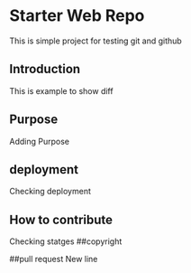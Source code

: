 # Starter Web Repo
This is simple project for testing git and github

## Introduction
This is example to show diff

## Purpose
Adding Purpose

## deployment
Checking deployment


## How to contribute

Checking statges
##copyright

##pull request
New line